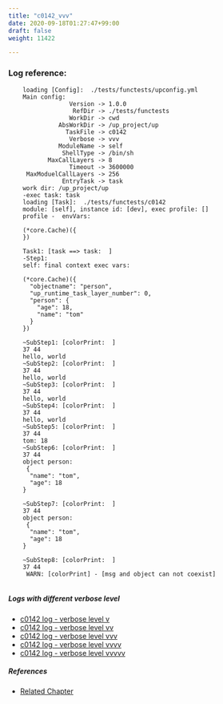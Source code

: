 ```yaml
---
title: "c0142_vvv"
date: 2020-09-18T01:27:47+99:00
draft: false
weight: 11422

---
```


### Log reference: <no value>

```
    loading [Config]:  ./tests/functests/upconfig.yml
    Main config:
                 Version -> 1.0.0
                  RefDir -> ./tests/functests
                 WorkDir -> cwd
              AbsWorkDir -> /up_project/up
                TaskFile -> c0142
                 Verbose -> vvv
              ModuleName -> self
               ShellType -> /bin/sh
           MaxCallLayers -> 8
                 Timeout -> 3600000
     MaxModuelCallLayers -> 256
               EntryTask -> task
    work dir: /up_project/up
    -exec task: task
    loading [Task]:  ./tests/functests/c0142
    module: [self], instance id: [dev], exec profile: []
    profile -  envVars:
    
    (*core.Cache)({
    })
    
    Task1: [task ==> task:  ]
    -Step1:
    self: final context exec vars:
    
    (*core.Cache)({
      "objectname": "person",
      "up_runtime_task_layer_number": 0,
      "person": {
        "age": 18,
        "name": "tom"
      }
    })
    
    ~SubStep1: [colorPrint:  ]
    37 44
    hello, world
    ~SubStep2: [colorPrint:  ]
    37 44
    hello, world
    ~SubStep3: [colorPrint:  ]
    37 44
    hello, world
    ~SubStep4: [colorPrint:  ]
    37 44
    hello, world
    ~SubStep5: [colorPrint:  ]
    37 44
    tom: 18
    ~SubStep6: [colorPrint:  ]
    37 44
    object person:
     {
      "name": "tom",
      "age": 18
    }
    
    ~SubStep7: [colorPrint:  ]
    37 44
    object person:
     {
      "name": "tom",
      "age": 18
    }
    
    ~SubStep8: [colorPrint:  ]
    37 44
     WARN: [colorPrint] - [msg and object can not coexist]
    
```

##### Logs with different verbose level
* [c0142 log - verbose level v](../../logs/c0142_v)
* [c0142 log - verbose level vv](../../logs/c0142_vv)
* [c0142 log - verbose level vvv](../../logs/c0142_vvv)
* [c0142 log - verbose level vvvv](../../logs/c0142_vvvv)
* [c0142 log - verbose level vvvvv](../../logs/c0142_vvvvv)

##### References
* [Related Chapter](../../cmd-func/c0142)
